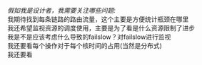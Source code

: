 *假如我是设计者，我需要关注哪些问题:*  
我期待找到每条链路的路由流量，这个主要是方便统计瓶颈在哪里  
我还希望监视资源的调度使用，主要是为了看是什么资源限制了进步  
我是不是应该考虑什么导致的failslow？对failslow进行监视  
我还要看每个操作对于每个核时间的占用(当然是分布式)  
我还要看